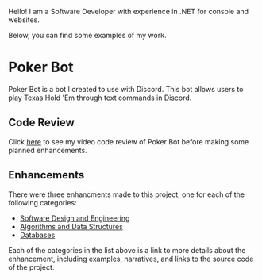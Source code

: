 

Hello! I am a Software Developer with experience in .NET for console and websites.

Below, you can find some examples of my work.

# Poker Bot

Poker Bot is a bot I created to use with Discord. This bot allows users to play Texas Hold 'Em through text commands in Discord.

## Code Review
Click <a href="https://youtu.be/MvgIYVz5mVM" target="_blank">here</a> to see my video code review of Poker Bot before making some planned enhancements.

## Enhancements
There were three enhancments made to this project, one for each of the following categories:

- [Software Design and Engineering](design.md)
- [Algorithms and Data Structures](algorithms.md)
- [Databases](databases.md)

Each of the categories in the list above is a link to more details about the enhancement, including examples, narratives, and links to the source code of the project.
